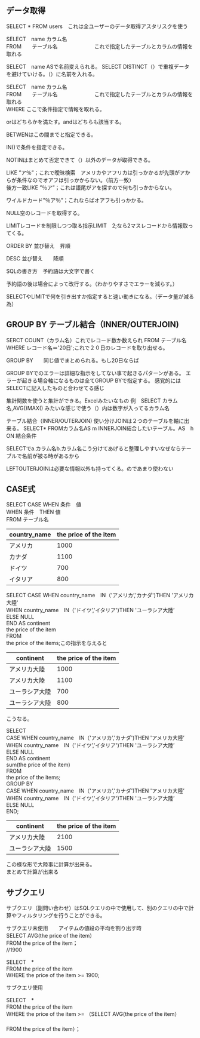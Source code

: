 ## データ取得

SELECT * FROM users　これは全ユーザーのデータ取得アスタリスクを使う<br>

SELECT　name カラム名<br>
FROM　　テーブル名　　　　　　　これで指定したテーブルとカラムの情報を取れる

SELECT　name ASで名前変えられる。
SELECT DISTINCT（）で重複データを避けていける。（）に名前を入れる。<br>

SELECT　name カラム名<br>
FROM　　テーブル名　　　　　　　これで指定したテーブルとカラムの情報を取れる<br>
WHERE ここで条件指定で情報を取れる。<br>

orはどちらかを満たす。andはどちらも該当する。<br>

BETWENはこの間までと指定できる。<br>

IN()で条件を指定できる。<br>

NOTINはまとめて否定できて（）以外のデータが取得できる。

LIKE ”ア％”；これで曖昧検索　アメリカやアフリカは引っかかるが先頭がアからが条件なのでオアフは引っかからない。（前方一致）<br>
後方一致LIKE ”％ア”；これは語尾がアを探すので何も引っかからない。


ワイルドカード”％ア％”；これならばオアフも引っかかる。

NULL空のレコードを取得する。

LIMITレコードを制限しつつ取る指示LIMIT　2;なら2マスレコードから情報取ってくる。

ORDER BY 並び替え　昇順

DESC  並び替え　　降順

SQLの書き方　予約語は大文字で書く

予約語の後は場合によって改行する。（わかりやすさでエラーを減らす。）

SELECTやLIMITで何を引き出すか指定すると速い動きになる。（データ量が減る為）

## GROUP BY  テーブル結合（INNER/OUTERJOIN)

SERCT COUNT（カラム名）これでレコード数か数えられ
FROM  テーブル名
WHERE レコード名＝'20日';これで２０日のレコードを取り出せる。

GROUP BY　　同じ値でまとめられる。もし20日ならば

GROUP BYでのエラーは詳細な指示をしてない事で起きるパターンがある。
エラーが起きる場合軸になるものは全てGROUP BYで指定する。
感覚的にはSELECTに記入したものと合わせてる感じ

集計関数を使うと集計ができる。Excelみたいなもの
例　SELECT カラム名,AVG()MAX()
みたいな感じで使う（）内は数字が入ってるカラム名

テーブル結合（INNER/OUTERJOIN)
使い分けJOINは２つのテーブルを軸に出来る。
SELECT*
FROMカラム名AS m
INNERJOIN結合したいテーブル。AS　h ON 結合条件

SELECTでa.カラム名b.カラム名こう分けてあげると整理しやすいなぜならテーブルで名前が被る時があるから

LEFTOUTERJOINは必要な情報以外も持ってくる。のであまり使わない

## CASE式

SELECT CASE WHEN 条件　値<br>
WHEN 条件　THEN 値<br>
FROM テーブル名<br>

| country_name | the price of the item |
| ------------ | --------------------- |
| アメリカ     | 1000                  | 
| カナダ       | 1100                  |
| ドイツ       | 700                   |
| イタリア     | 800                   |

SELECT CASE WHEN country_name　IN（'アメリカ’,'カナダ')THEN 'アメリカ大陸’<br>
WHEN country_name　IN（'ドイツ’,'イタリア')THEN 'ユーラシア大陸’<br>
ELSE NULL<br>
END AS continent<br>
the price of the item<br>
FROM <br>
the price of the items;この指示を与えると<br>

| continent | the price of the item |
| ------------ | --------------------- |
| アメリカ大陸     | 1000                  | 
| アメリカ大陸| 1100                  |
| ユーラシア大陸      | 700                   |
| ユーラシア大陸    | 800                   |

こうなる。

SELECT <br>
CASE WHEN country_name　IN（'アメリカ’,'カナダ')THEN 'アメリカ大陸’<br>
WHEN country_name　IN（'ドイツ’,'イタリア')THEN 'ユーラシア大陸’<br>
ELSE NULL<br>
END AS continent<br>
sum(the price of the item)<br>
FROM <br>
the price of the items;<br>
GROUP BY <br>
CASE WHEN country_name　IN（'アメリカ’,'カナダ')THEN 'アメリカ大陸’<br>
WHEN country_name　IN（'ドイツ’,'イタリア')THEN 'ユーラシア大陸’<br>
ELSE NULL<br>
END;

| continent | the price of the item |
| ------------ | --------------------- |
| アメリカ大陸     | 2100                  | 
| ユーラシア大陸      | 1500                  |

この様な形で大陸事に計算が出来る。<br>
まとめて計算が出来る

## サブクエリ

サブクエリ（副問い合わせ）はSQLクエリの中で使用して、別のクエリの中で計算やフィルタリングを行うことができる。


サブクエリ未使用　　アイテムの値段の平均を割り出す時<br>
SELECT AVG(the price of the item）<br>
FROM the price of the item；<br>
//1900<br>

SELECT　*<br>
FROM the price of the item<br>
WHERE the price of the item >= 1900;<br>

サブクエリ使用

SELECT　*<br>
FROM the price of the item<br>
WHERE the price of the item >= （SELECT AVG(the price of the item）<br>
　　　　　　　　　　　　　　　　　　　　　　　　　　　　　　　　　　　　　　　　　　　　　　　　　　　　　　　　　　　　　　　　　　　　　　　FROM the price of the item）；



































